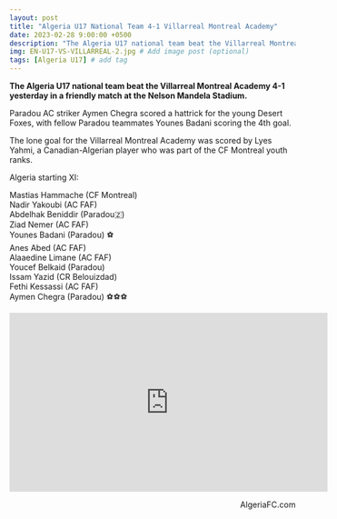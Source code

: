 ```yaml
---
layout: post
title: "Algeria U17 National Team 4-1 Villarreal Montreal Academy"
date: 2023-02-28 9:00:00 +0500
description: "The Algeria U17 national team beat the Villarreal Montreal Academy 4-1" # Add post description (optional)
img: EN-U17-VS-VILLARREAL-2.jpg # Add image post (optional)
tags: [Algeria U17] # add tag
---
```

**The Algeria U17 national team beat the Villarreal Montreal Academy 4-1 yesterday in a friendly match at the Nelson Mandela Stadium.**

Paradou AC striker Aymen Chegra scored a hattrick for the young Desert Foxes, with fellow Paradou teammates Younes Badani scoring the 4th goal. 

The lone goal for the Villarreal Montreal Academy was scored by Lyes Yahmi, a Canadian-Algerian player who was part of the CF Montreal youth ranks.

Algeria starting XI: 

Mastias Hammache (CF Montreal)<br>
Nadir Yakoubi (AC FAF)<br>
Abdelhak Beniddir (Paradou🇿)<br>
Ziad Nemer (AC FAF)<br>
Younes Badani (Paradou) ⚽️<br>
Anes Abed (AC FAF)<br>
Alaaedine Limane (AC FAF)<br>
Youcef Belkaid (Paradou)<br>
Issam Yazid (CR Belouizdad)<br>
Fethi Kessassi (AC FAF)<br>
Aymen Chegra (Paradou) ⚽️⚽️⚽️<br>

<iframe width="560" height="315" src="https://www.youtube.com/embed/JcV4vwMsHMk" title="YouTube video player" frameborder="0" allow="accelerometer; autoplay; clipboard-write; encrypted-media; gyroscope; picture-in-picture; web-share" allowfullscreen></iframe>

<p style="text-align:right">AlgeriaFC.com</p>
